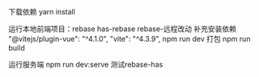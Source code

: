 下载依赖
yarn install

运行本地前端项目：rebase
has-rebase
rebase-远程改动
补充安装依赖
"@vitejs/plugin-vue": "^4.1.0",
"vite": "^4.3.9",
npm run dev
打包
npm run build

运行服务端
npm run dev:serve
测试rebase-has